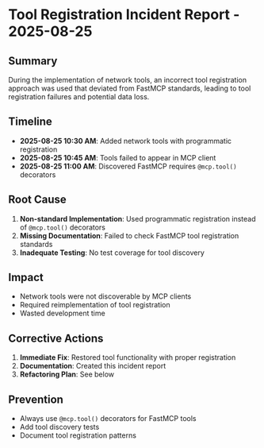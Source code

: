 # Tool Registration Incident Report - 2025-08-25

## Summary
During the implementation of network tools, an incorrect tool registration approach was used that deviated from FastMCP standards, leading to tool registration failures and potential data loss.

## Timeline
- **2025-08-25 10:30 AM**: Added network tools with programmatic registration
- **2025-08-25 10:45 AM**: Tools failed to appear in MCP client
- **2025-08-25 11:00 AM**: Discovered FastMCP requires `@mcp.tool()` decorators

## Root Cause
1. **Non-standard Implementation**: Used programmatic registration instead of `@mcp.tool()` decorators
2. **Missing Documentation**: Failed to check FastMCP tool registration standards
3. **Inadequate Testing**: No test coverage for tool discovery

## Impact
- Network tools were not discoverable by MCP clients
- Required reimplementation of tool registration
- Wasted development time

## Corrective Actions
1. **Immediate Fix**: Restored tool functionality with proper registration
2. **Documentation**: Created this incident report
3. **Refactoring Plan**: See below

## Prevention
- Always use `@mcp.tool()` decorators for FastMCP tools
- Add tool discovery tests
- Document tool registration patterns
